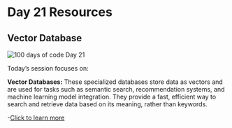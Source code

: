 # Day 21 Resources

## Vector Database

![100 days of code Day 21](../../Images/Day21.jpg)

Today’s session focuses on:

**Vector Databases:**
These specialized databases store data as vectors and are used for tasks such as semantic search, recommendation systems, and machine learning model integration. 
They provide a fast, efficient way to search and retrieve data based on its meaning, rather than keywords.

-[Click to learn more](https://www.pinecone.io/learn/vector-database/)